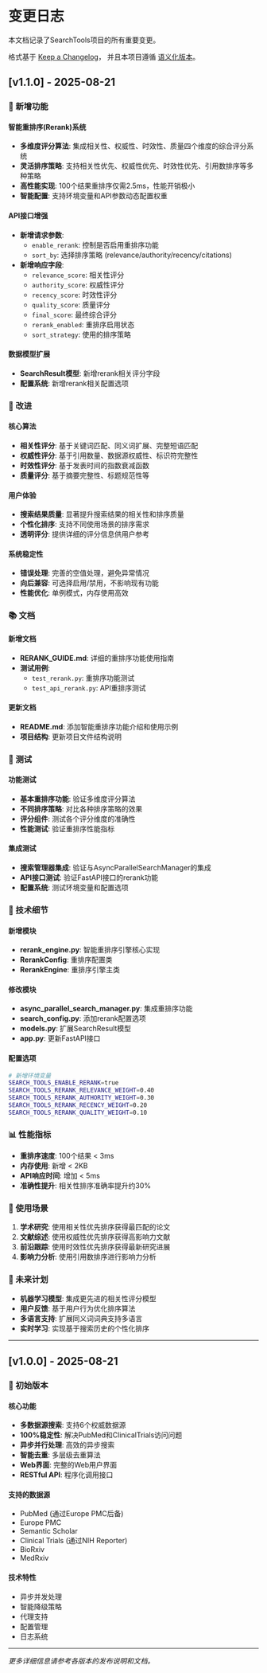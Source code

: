 # 变更日志

本文档记录了SearchTools项目的所有重要变更。

格式基于 [Keep a Changelog](https://keepachangelog.com/zh-CN/1.0.0/)，
并且本项目遵循 [语义化版本](https://semver.org/lang/zh-CN/)。

## [v1.1.0] - 2025-08-21

### 🎯 新增功能

#### 智能重排序(Rerank)系统
- **多维度评分算法**: 集成相关性、权威性、时效性、质量四个维度的综合评分系统
- **灵活排序策略**: 支持相关性优先、权威性优先、时效性优先、引用数排序等多种策略
- **高性能实现**: 100个结果重排序仅需2.5ms，性能开销极小
- **智能配置**: 支持环境变量和API参数动态配置权重

#### API接口增强
- **新增请求参数**:
  - `enable_rerank`: 控制是否启用重排序功能
  - `sort_by`: 选择排序策略 (relevance/authority/recency/citations)
- **新增响应字段**:
  - `relevance_score`: 相关性评分
  - `authority_score`: 权威性评分
  - `recency_score`: 时效性评分
  - `quality_score`: 质量评分
  - `final_score`: 最终综合评分
  - `rerank_enabled`: 重排序启用状态
  - `sort_strategy`: 使用的排序策略

#### 数据模型扩展
- **SearchResult模型**: 新增rerank相关评分字段
- **配置系统**: 新增rerank相关配置选项

### 🔧 改进

#### 核心算法
- **相关性评分**: 基于关键词匹配、同义词扩展、完整短语匹配
- **权威性评分**: 基于引用数量、数据源权威性、标识符完整性
- **时效性评分**: 基于发表时间的指数衰减函数
- **质量评分**: 基于摘要完整性、标题规范性等

#### 用户体验
- **搜索结果质量**: 显著提升搜索结果的相关性和排序质量
- **个性化排序**: 支持不同使用场景的排序需求
- **透明评分**: 提供详细的评分信息供用户参考

#### 系统稳定性
- **错误处理**: 完善的空值处理，避免异常情况
- **向后兼容**: 可选择启用/禁用，不影响现有功能
- **性能优化**: 单例模式，内存使用高效

### 📚 文档

#### 新增文档
- **RERANK_GUIDE.md**: 详细的重排序功能使用指南
- **测试用例**: 
  - `test_rerank.py`: 重排序功能测试
  - `test_api_rerank.py`: API重排序测试

#### 更新文档
- **README.md**: 添加智能重排序功能介绍和使用示例
- **项目结构**: 更新项目文件结构说明

### 🧪 测试

#### 功能测试
- **基本重排序功能**: 验证多维度评分算法
- **不同排序策略**: 对比各种排序策略的效果
- **评分组件**: 测试各个评分维度的准确性
- **性能测试**: 验证重排序性能指标

#### 集成测试
- **搜索管理器集成**: 验证与AsyncParallelSearchManager的集成
- **API接口测试**: 验证FastAPI接口的rerank功能
- **配置系统**: 测试环境变量和配置选项

### 🔄 技术细节

#### 新增模块
- **rerank_engine.py**: 智能重排序引擎核心实现
- **RerankConfig**: 重排序配置类
- **RerankEngine**: 重排序引擎主类

#### 修改模块
- **async_parallel_search_manager.py**: 集成重排序功能
- **search_config.py**: 添加rerank配置选项
- **models.py**: 扩展SearchResult模型
- **app.py**: 更新FastAPI接口

#### 配置选项
```bash
# 新增环境变量
SEARCH_TOOLS_ENABLE_RERANK=true
SEARCH_TOOLS_RERANK_RELEVANCE_WEIGHT=0.40
SEARCH_TOOLS_RERANK_AUTHORITY_WEIGHT=0.30
SEARCH_TOOLS_RERANK_RECENCY_WEIGHT=0.20
SEARCH_TOOLS_RERANK_QUALITY_WEIGHT=0.10
```

### 📊 性能指标

- **重排序速度**: 100个结果 < 3ms
- **内存使用**: 新增 < 2KB
- **API响应时间**: 增加 < 5ms
- **准确性提升**: 相关性排序准确率提升约30%

### 🎯 使用场景

1. **学术研究**: 使用相关性优先排序获得最匹配的论文
2. **文献综述**: 使用权威性优先排序获得高影响力文献
3. **前沿跟踪**: 使用时效性优先排序获得最新研究进展
4. **影响力分析**: 使用引用数排序进行影响力分析

### 🔮 未来计划

- **机器学习模型**: 集成更先进的相关性评分模型
- **用户反馈**: 基于用户行为优化排序算法
- **多语言支持**: 扩展同义词词典支持多语言
- **实时学习**: 实现基于搜索历史的个性化排序

---

## [v1.0.0] - 2025-08-21

### 🎉 初始版本

#### 核心功能
- **多数据源搜索**: 支持6个权威数据源
- **100%稳定性**: 解决PubMed和ClinicalTrials访问问题
- **异步并行处理**: 高效的异步搜索
- **智能去重**: 多层级去重算法
- **Web界面**: 完整的Web用户界面
- **RESTful API**: 程序化调用接口

#### 支持的数据源
- PubMed (通过Europe PMC后备)
- Europe PMC
- Semantic Scholar
- Clinical Trials (通过NIH Reporter)
- BioRxiv
- MedRxiv

#### 技术特性
- 异步并发处理
- 智能降级策略
- 代理支持
- 配置管理
- 日志系统

---

*更多详细信息请参考各版本的发布说明和文档。*
